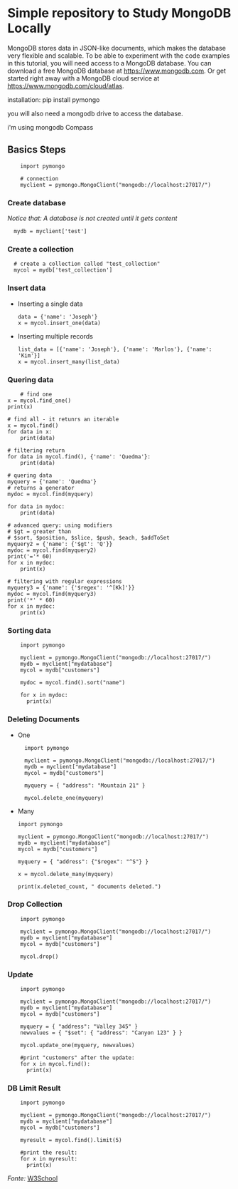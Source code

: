 # Simple repository to Study MongoDB Locally

MongoDB stores data in JSON-like documents, which makes the database very 
flexible and scalable.
To be able to experiment with the code examples in this tutorial, 
you will need access to a MongoDB database.
You can download a free MongoDB database at https://www.mongodb.com.
Or get started right away with a MongoDB cloud service at https://www.mongodb.com/cloud/atlas.

installation:
pip install pymongo

you will also need a mongodb drive to access the database.

i'm using mongodb Compass

## Basics Steps
        import pymongo

        # connection
        myclient = pymongo.MongoClient("mongodb://localhost:27017/")


### Create database

*Notice that: A database is not created until it gets content*

      mydb = myclient['test']


### Create a collection

      # create a collection called "test_collection"
      mycol = mydb['test_collection']

### Insert data

  - Inserting a single data
  
        data = {'name': 'Joseph'}
        x = mycol.insert_one(data)

  - Inserting multiple records

        list_data = [{'name': 'Joseph'}, {'name': 'Marlos'}, {'name': 'Kim'}]
        x = mycol.insert_many(list_data)        

### Quering data

        # find one
    x = mycol.find_one()
    print(x)

    # find all - it retunrs an iterable
    x = mycol.find()
    for data in x:
        print(data)

    # filtering return
    for data in mycol.find(), {'name': 'Quedma'}:
        print(data)

    # quering data
    myquery = {'name': 'Quedma'}
    # returns a generator
    mydoc = mycol.find(myquery)

    for data in mydoc:
        print(data)

    # advanced query: using modifiers
    # $gt = greater than
    # $sort, $position, $slice, $push, $each, $addToSet
    myquery2 = {'name': {'$gt': 'Q'}}
    mydoc = mycol.find(myquery2)
    print('='* 60)
    for x in mydoc:
        print(x)

    # filtering with regular expressions
    myquery3 = {'name': {'$regex': '^[Kk]'}}
    mydoc = mycol.find(myquery3)
    print('*' * 60)
    for x in mydoc:
        print(x)


### Sorting data

        import pymongo

        myclient = pymongo.MongoClient("mongodb://localhost:27017/")
        mydb = myclient["mydatabase"]
        mycol = mydb["customers"]

        mydoc = mycol.find().sort("name")

        for x in mydoc:
          print(x)


### Deleting Documents

  - One

          import pymongo

          myclient = pymongo.MongoClient("mongodb://localhost:27017/")
          mydb = myclient["mydatabase"]
          mycol = mydb["customers"]

          myquery = { "address": "Mountain 21" }

          mycol.delete_one(myquery)

  - Many

        import pymongo

        myclient = pymongo.MongoClient("mongodb://localhost:27017/")
        mydb = myclient["mydatabase"]
        mycol = mydb["customers"]

        myquery = { "address": {"$regex": "^S"} }

        x = mycol.delete_many(myquery)

        print(x.deleted_count, " documents deleted.")


### Drop Collection

        import pymongo

        myclient = pymongo.MongoClient("mongodb://localhost:27017/")
        mydb = myclient["mydatabase"]
        mycol = mydb["customers"]

        mycol.drop()


### Update

        import pymongo

        myclient = pymongo.MongoClient("mongodb://localhost:27017/")
        mydb = myclient["mydatabase"]
        mycol = mydb["customers"]

        myquery = { "address": "Valley 345" }
        newvalues = { "$set": { "address": "Canyon 123" } }

        mycol.update_one(myquery, newvalues)

        #print "customers" after the update:
        for x in mycol.find():
          print(x)


### DB Limit Result

        import pymongo

        myclient = pymongo.MongoClient("mongodb://localhost:27017/")
        mydb = myclient["mydatabase"]
        mycol = mydb["customers"]

        myresult = mycol.find().limit(5)

        #print the result:
        for x in myresult:
          print(x)


*Fonte:* [W3School](https://www.w3schools.com/python/python_mongodb_getstarted.asp)